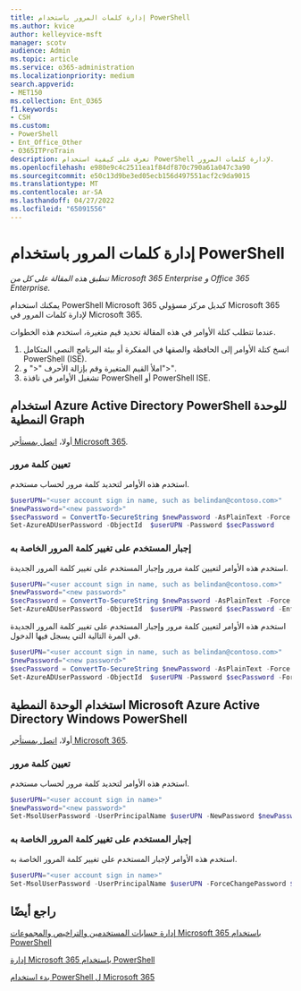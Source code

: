 ```yaml
---
title: إدارة كلمات المرور باستخدام PowerShell
ms.author: kvice
author: kelleyvice-msft
manager: scotv
audience: Admin
ms.topic: article
ms.service: o365-administration
ms.localizationpriority: medium
search.appverid:
- MET150
ms.collection: Ent_O365
f1.keywords:
- CSH
ms.custom:
- PowerShell
- Ent_Office_Other
- O365ITProTrain
description: تعرف على كيفية استخدام PowerShell لإدارة كلمات المرور.
ms.openlocfilehash: e980e9c4c2511ea1f84df870c790a61a047c3a90
ms.sourcegitcommit: e50c13d9be3ed05ecb156d497551acf2c9da9015
ms.translationtype: MT
ms.contentlocale: ar-SA
ms.lasthandoff: 04/27/2022
ms.locfileid: "65091556"
---
```

# <a name="manage-passwords-with-powershell"></a>إدارة كلمات المرور باستخدام PowerShell

*تنطبق هذه المقالة على كل من Microsoft 365 Enterprise و Office 365 Enterprise.*

يمكنك استخدام PowerShell Microsoft 365 كبديل مركز مسؤولي Microsoft 365 لإدارة كلمات المرور في Microsoft 365. 

عندما تتطلب كتلة الأوامر في هذه المقالة تحديد قيم متغيرة، استخدم هذه الخطوات.

1. انسخ كتلة الأوامر إلى الحافظة والصقها في المفكرة أو بيئة البرنامج النصي المتكامل PowerShell (ISE).
2. املأ القيم المتغيرة وقم بإزالة الأحرف "<" و">".
3. تشغيل الأوامر في نافذة PowerShell أو PowerShell ISE.

## <a name="use-the-azure-active-directory-powershell-for-graph-module"></a>استخدام Azure Active Directory PowerShell للوحدة النمطية Graph

أولا، [اتصل بمستأجر Microsoft 365](connect-to-microsoft-365-powershell.md#connect-with-the-azure-active-directory-powershell-for-graph-module).

### <a name="set-a-password"></a>تعيين كلمة مرور

استخدم هذه الأوامر لتحديد كلمة مرور لحساب مستخدم.

```powershell
$userUPN="<user account sign in name, such as belindan@contoso.com>"
$newPassword="<new password>"
$secPassword = ConvertTo-SecureString $newPassword -AsPlainText -Force
Set-AzureADUserPassword -ObjectId  $userUPN -Password $secPassword
```
### <a name="force-a-user-to-change-their-password"></a>إجبار المستخدم على تغيير كلمة المرور الخاصة به

استخدم هذه الأوامر لتعيين كلمة مرور وإجبار المستخدم على تغيير كلمة المرور الجديدة.

```powershell
$userUPN="<user account sign in name, such as belindan@contoso.com>"
$newPassword="<new password>"
$secPassword = ConvertTo-SecureString $newPassword -AsPlainText -Force
Set-AzureADUserPassword -ObjectId  $userUPN -Password $secPassword -EnforceChangePasswordPolicy $true
```

استخدم هذه الأوامر لتعيين كلمة مرور وإجبار المستخدم على تغيير كلمة المرور الجديدة في المرة التالية التي يسجل فيها الدخول.

```powershell
$userUPN="<user account sign in name, such as belindan@contoso.com>"
$newPassword="<new password>"
$secPassword = ConvertTo-SecureString $newPassword -AsPlainText -Force
Set-AzureADUserPassword -ObjectId  $userUPN -Password $secPassword -ForceChangePasswordNextLogin $true
```

## <a name="use-the-microsoft-azure-active-directory-module-for-windows-powershell"></a>استخدام الوحدة النمطية Microsoft Azure Active Directory Windows PowerShell

أولا، [اتصل بمستأجر Microsoft 365](connect-to-microsoft-365-powershell.md#connect-with-the-microsoft-azure-active-directory-module-for-windows-powershell).

### <a name="set-a-password"></a>تعيين كلمة مرور

استخدم هذه الأوامر لتحديد كلمة مرور لحساب مستخدم.

```powershell
$userUPN="<user account sign in name>"
$newPassword="<new password>"
Set-MsolUserPassword -UserPrincipalName $userUPN -NewPassword $newPassword
```

### <a name="force-a-user-to-change-their-password"></a>إجبار المستخدم على تغيير كلمة المرور الخاصة به

استخدم هذه الأوامر لإجبار المستخدم على تغيير كلمة المرور الخاصة به.

```powershell
$userUPN="<user account sign in name>"
Set-MsolUserPassword -UserPrincipalName $userUPN -ForceChangePassword $true
```

## <a name="see-also"></a>راجع أيضًا

[إدارة حسابات المستخدمين والتراخيص والمجموعات Microsoft 365 باستخدام PowerShell](manage-user-accounts-and-licenses-with-microsoft-365-powershell.md)
  
[إدارة Microsoft 365 باستخدام PowerShell](manage-microsoft-365-with-microsoft-365-powershell.md)
  
[بدء استخدام PowerShell ل Microsoft 365](getting-started-with-microsoft-365-powershell.md)

